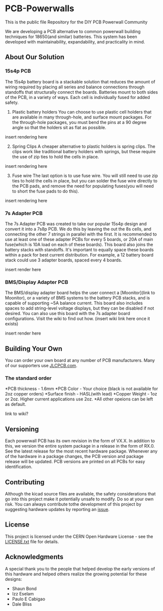 # PCB-Powerwalls
This is the public file Repository for the DIY PCB Powerwall Community

We are developing a PCB alternative to common powerwall building techniques for 18650(and similar) batteries. This system has been developed with maintainability, expandability, and practicality in mind.

## About Our Solution

### 15s4p PCB

The 15s4p battery board is a stackable solution that reduces the amount of wiring required by placing all series and balance connections through standoffs that structurally connect the boards. Batteries mount to both sides of the PCB, in a variety of ways. Each cell is individually fused for added safety.

1. Plastic battery holders
You can choose to use plastic cell holders that are available in many through-hole, and surface mount packages. For the through-hole packages, you must bend the pins at a 90 degree angle so that the holders sit as flat as possible.

insert rendering here

2. Spring Clips
A cheaper alternative to plastic holders is spring clips. The clips work like traditional battery holders with springs, but these require the use of zip ties to hold the cells in place.

insert rendering here

3. Fuse wire
The last option is to use fuse wire. You will still need to use zip ties to hold the cells in place, but you can solder the fuse wire directly to the PCB pads, and remove the need for populating fuses(you will need to short the fuse pads to do this).

insert rendering here

### 7s Adapter PCB

The 7s Adapter PCB was created to take our popular 15s4p design and convert it into a 7s8p PCB. We do this by leaving the out the 8s cells, and connecting the other 7 strings in parallel with the first. It is recommended to use at least one of these adapter PCBs for every 5 boards, or 20A of main fuse(which is 10A load on each of these boards). This board also joins the battery stacks with standoffs. It's important to equally space these boards within a pack for best current distribution. For example, a 12 battery board stack could use 3 adapter boards, spaced every 4 boards.

insert render here

### BMS/Display Adapter PCB

The BMS/display adapter board helps the user connect a [Moonitor](link to Moonitor), or a variety of BMS systems to the battery PCB stacks, and is capable of supporting ~5A balance current. This board also includes spaces to add string-level voltage displays, but they can be disabled if not desired.  You can also use this board with the 7s adapter board configurations. Visit the wiki to find out how. (insert wiki link here once it exists)

insert render here

## Building Your Own

You can order your own board at any number of PCB manufacturers. Many of our supporters use [JLCPCB.com](https://jlcpcb.com/quote).

### The standard order
*PCB thickness - 1.6mm
*PCB Color - Your choice (black is not available for 2oz copper orders)
*Surface finish - HASL(with lead)
*Copper Weight - 1oz or 2oz. Higher current applications use 2oz.
*All other opeions can be left as default.


link to wiki?



## Versioning

Each powerwall PCB has its own revision in the form of VX.X. In addition to this, we version the entire system package in a release in the form of RX.0. See the latest release for the most recent hardware package. Whenever any of the hardware in a package changes, the PCB version and package release will be updated. PCB versions are printed on all PCBs for easy identification.

## Contributing

Although the kicad source files are available, the safety considerations that go into this project make it potentially unsafe to modify. Do so at your own risk. You can always contribute tothe development of this project by suggesting hardware updates by reporting an [issue](https://github.com/WannaBAcoder/PCB-Powerwalls/issues).

## License

This project is licensed under the CERN Open Hardware License - see the [LICENSE.txt](LICENSE.txt) file for details.

## Acknowledgments

A special thank you to the people that helped develop the early versions of this hardware and helped others realize the growing potential for these designs:
* Shaun Bond
* Izz Eselam
* Paulo E Cabigao
* Dale Bliss
